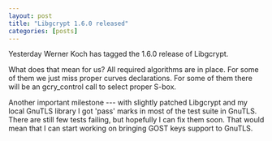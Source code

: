```yaml
---
layout: post
title: "Libgcrypt 1.6.0 released"
categories: [posts]
---
```


Yesterday Werner Koch has tagged the 1.6.0 release of Libgcrypt.

What does that mean for us? All required algorithms are in place. For some of them we just miss proper curves declarations.
For some of them there will be an gcry\_control call to select proper S-box.

Another important milestone --- with slightly patched Libgcrypt and my local GnuTLS library I got 'pass' marks in most of the test suite in GnuTLS. There are still few tests failing, but hopefully I can fix them soon. That would mean that I can start working on bringing GOST keys support to GnuTLS.
